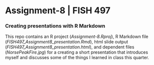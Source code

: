 # Assignment-8 | FISH 497

### Creating presentations with R Markdown

This repo contains an R project (*Assignment-8.Rproj*), R Markdown file (*FISH497_Assignment8_presentation.Rmd*), html slide output (*FISH497_Assignment8_presentation.html*), and dependent files (*NorsePeakFire.jpg*) for a creating a short presentation that introduces myself and discusses some of the things I learned in class this quarter.
